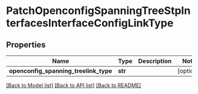 # PatchOpenconfigSpanningTreeStpInterfacesInterfaceConfigLinkType

## Properties
Name | Type | Description | Notes
------------ | ------------- | ------------- | -------------
**openconfig_spanning_treelink_type** | **str** |  | [optional] 

[[Back to Model list]](../README.md#documentation-for-models) [[Back to API list]](../README.md#documentation-for-api-endpoints) [[Back to README]](../README.md)


